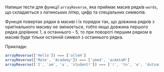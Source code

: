 Напиши тести для функції `arrayReverse`, яка приймає масив рядків `words`, що складається з латинських літер, цифр та спеціальних символів.

Функція повертає рядки в масиві і їх порядок так, що довжина рядків з оригінального масиву не змінюється, тобто якщо довжина першого рядка дорівнює 1, а останнього - 5, то при повороті першим рядком в масиві буде тільки останній символ з останнього рядка.

Приклади:
```js
arrayReverse(['Hello']) === ['olleH']
arrayReverse(['Mate', 'Academy']) === ['ymed', 'acAetaM']
arrayReverse(['I', 'am', 'a', 'student!']) === ['!', 'tn', 'e', 'dutsamaI']
```

